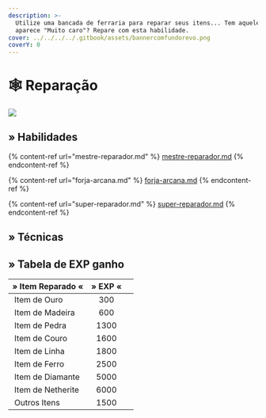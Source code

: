 ```yaml
---
description: >-
  Utilize uma bancada de ferraria para reparar seus itens... Tem aquele item que
  aparece "Muito caro"? Repare com esta habilidade.
cover: ../../../../.gitbook/assets/bannercomfundorevo.png
coverY: 0
---
```


# 🕸️ Reparação

![](../../../../.gitbook/assets/RepairSkill.webp)

## » Habilidades

{% content-ref url="mestre-reparador.md" %}
[mestre-reparador.md](mestre-reparador.md)
{% endcontent-ref %}

{% content-ref url="forja-arcana.md" %}
[forja-arcana.md](forja-arcana.md)
{% endcontent-ref %}

{% content-ref url="super-reparador.md" %}
[super-reparador.md](super-reparador.md)
{% endcontent-ref %}

## » Técnicas

## » Tabela de EXP ganho

<table><thead><tr><th>» Item Reparado «</th><th align="center">» EXP «</th><th data-hidden></th></tr></thead><tbody><tr><td><img src="../../../../.gitbook/assets/Golden_Chestplate_JE2_BE2.webp" alt="" data-size="line"> Item de Ouro</td><td align="center">300</td><td></td></tr><tr><td><img src="../../../../.gitbook/assets/Wooden_Pickaxe_JE2_BE2.webp" alt="" data-size="line"> Item de Madeira</td><td align="center">600</td><td></td></tr><tr><td><img src="../../../../.gitbook/assets/Stone_Pickaxe_JE2_BE2.webp" alt="" data-size="line"> Item de Pedra</td><td align="center">1300</td><td></td></tr><tr><td><img src="../../../../.gitbook/assets/Leather_Tunic_JE4_BE2.webp" alt="" data-size="line"> Item de Couro</td><td align="center">1600</td><td></td></tr><tr><td><img src="../../../../.gitbook/assets/Cast_Fishing_Rod_JE3_BE2.webp" alt="" data-size="line"> Item de Linha</td><td align="center">1800</td><td></td></tr><tr><td><img src="../../../../.gitbook/assets/Iron_Chestplate_JE2_BE2.webp" alt="" data-size="line"> Item de Ferro</td><td align="center">2500</td><td></td></tr><tr><td><img src="../../../../.gitbook/assets/Diamond_Chestplate_JE3_BE2.webp" alt="" data-size="line"> Item de Diamante</td><td align="center">5000</td><td></td></tr><tr><td><img src="../../../../.gitbook/assets/Netherite_Chestplate_JE2_BE1.webp" alt="" data-size="line"> Item de Netherite</td><td align="center">6000</td><td></td></tr><tr><td><img src="../../../../.gitbook/assets/Chainmail_Chestplate_JE3_BE2.webp" alt="" data-size="line"> Outros Itens</td><td align="center">1500</td><td></td></tr></tbody></table>

